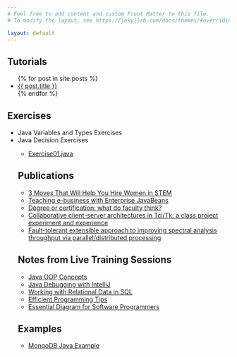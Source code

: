 ```yaml
---
# Feel free to add content and custom Front Matter to this file.
# To modify the layout, see https://jekyllrb.com/docs/themes/#overriding-theme-defaults

layout: default
---
```

<h2>Tutorials</h2>
<ul>
  {% for post in site.posts %}
    <li>
      <a href="{{ site.baseurl }}{{ post.url }}">{{ post.title }}</a>
    </li>
  {% endfor %}
</ul>
<h2>Exercises</h2>
<ul> 
  <li>Java Variables and Types Exercises</li>
  
  <li>Java Decision Exercises</li>
  <ul><li> <a href="https://github.com/loriemoffitt/homepage/docs/java_exercises/decisions/Exercise01.java">Exercise01.java</a></li>
</ul>
<h2>Publications</h2>
<ul>
  <li>
    <a href="https://switchthefuture.com/2018/08/01/3-moves-that-will-help-you-hire-women-in-stem/">3 Moves That Will Help You Hire Women in STEM</a>
  </li>
  <li>
    <a href="https://dl.acm.org/doi/10.5555/771322.771371">Teaching e-business with Enterprise JavaBeans</a>
  </li>
  <li>
    <a href="https://dl.acm.org/doi/10.5555/771322.771352">Degree or certification: what do faculty think?</a>
  </li>
  <li>
    <a href="https://dl.acm.org/doi/10.5555/1267524.1267537">Collaborative client-server architectures in Tcl/Tk: a class project experiment and experience</a>
  </li>
  <li>
    <a href="https://ui.adsabs.harvard.edu/abs/2002SPIE.4725..372R/abstract">Fault-tolerant extensible approach to improving spectral analysis throughput via parallel/distributed processing</a>
  </li>
</ul>

<h2>Notes from Live Training Sessions</h2>
<ul>
  <li>
    <a href="https://github.com/loriemoffitt/lessons/wiki/Java-OOP-Concepts">Java OOP Concepts</a>
  </li>
  <li>
    <a href="https://github.com/loriemoffitt/lessons/wiki/Java-Debugging-with-IntelliJ">Java Debugging with IntelliJ</a>
  </li>
  <li>
    <a href="https://github.com/loriemoffitt/lessons/wiki/Working-with-Relational-Data-in-SQL">Working with Relational Data in SQL</a>
  </li>
<li>
  <a href="https://github.com/loriemoffitt/lessons/wiki/Efficient-Programming">Efficient Programming Tips</a>
</li>
  <li>
    <a href="https://github.com/loriemoffitt/lessons/wiki/Essential-Diagrams-for-Software-Programmers">Essential Diagram for Software Programmers</a>
  </li>
</ul>
<h2>Examples </h2>
<ul>
  <li>
    <a href="https://github.com/loriemoffitt/MongoDBJavaExample">MongoDB Java Example</a>
  </li>
</ul>
